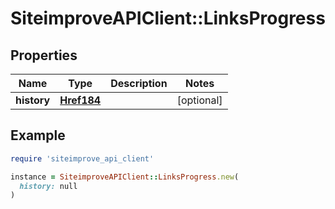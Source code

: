 # SiteimproveAPIClient::LinksProgress

## Properties

| Name | Type | Description | Notes |
| ---- | ---- | ----------- | ----- |
| **history** | [**Href184**](Href184.md) |  | [optional] |

## Example

```ruby
require 'siteimprove_api_client'

instance = SiteimproveAPIClient::LinksProgress.new(
  history: null
)
```

